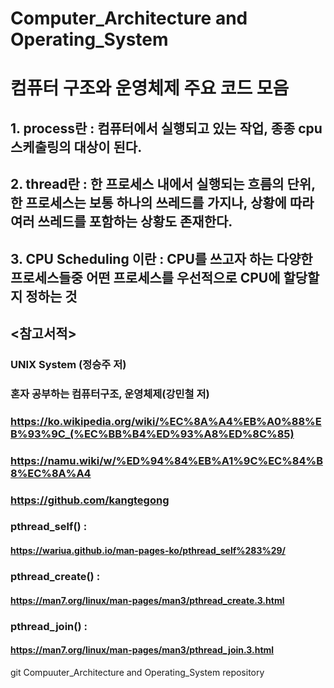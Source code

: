 # Computer_Architecture and Operating_System
# 컴퓨터 구조와 운영체제 주요 코드 모음
## 1. process란 : 컴퓨터에서 실행되고 있는 작업, 종종 cpu 스케출링의 대상이 된다.
## 2. thread란 : 한 프로세스 내에서 실행되는 흐름의 단위, 한 프로세스는 보통 하나의 쓰레드를 가지나, 상황에 따라 여러 쓰레드를 포함하는 상황도 존재한다. 
## 3. CPU Scheduling 이란 : CPU를 쓰고자 하는 다양한 프로세스들중 어떤 프로세스를 우선적으로 CPU에 할당할지 정하는 것 
## <참고서적>
### UNIX System (정승주 저)
### 혼자 공부하는 컴퓨터구조, 운영체제(강민철 저)
### https://ko.wikipedia.org/wiki/%EC%8A%A4%EB%A0%88%EB%93%9C_(%EC%BB%B4%ED%93%A8%ED%8C%85)
### https://namu.wiki/w/%ED%94%84%EB%A1%9C%EC%84%B8%EC%8A%A4
### https://github.com/kangtegong
### pthread_self() :
#### https://wariua.github.io/man-pages-ko/pthread_self%283%29/
### pthread_create() : 
#### https://man7.org/linux/man-pages/man3/pthread_create.3.html
### pthread_join() : 
#### https://man7.org/linux/man-pages/man3/pthread_join.3.html
git Compuuter_Architecture and Operating_System repository
